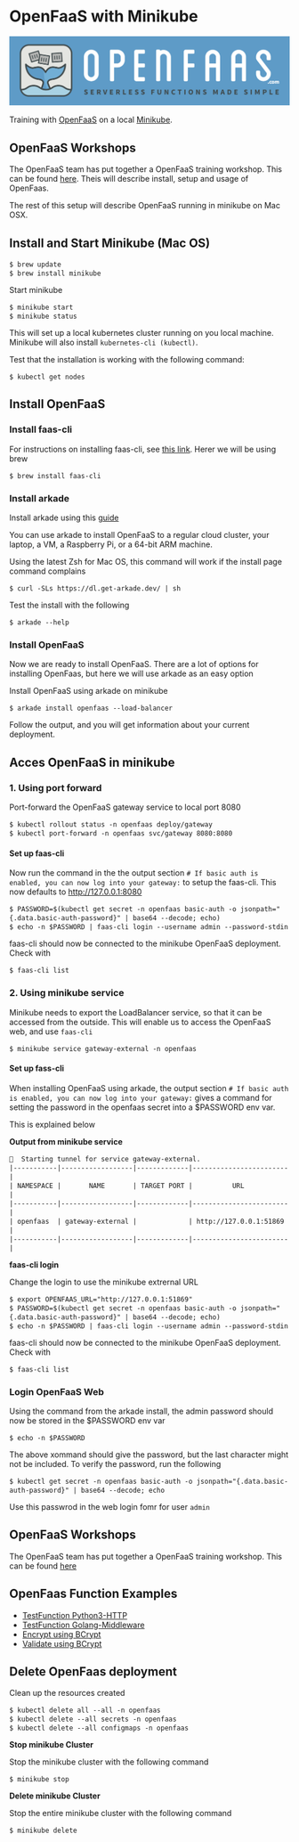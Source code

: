 # OpenFaaS with Minikube

![](../../docs/resources/OpenFaaS.png)

Training with [OpenFaaS](https://www.openfaas.com) on a local [Minikube](https://minikube.sigs.k8s.io/docs/).

## OpenFaaS Workshops

The OpenFaaS team has put together a OpenFaaS training workshop. This can be found [here](https://github.com/openfaas/workshop).
Theis will describe install, setup and usage of OpenFaas.

The rest of this setup will describe OpenFaaS running in minikube on Mac OSX.

## Install and Start Minikube (Mac OS)

    $ brew update
    $ brew install minikube

Start minikube

    $ minikube start
    $ minikube status

This will set up a local kubernetes cluster running on you local machine.
Minikube will also install `kubernetes-cli (kubectl)`.

Test that the installation is working with the following command:

    $ kubectl get nodes

## Install OpenFaaS

### Install faas-cli

For instructions on installing faas-cli, see [this link](https://docs.openfaas.com/deployment/kubernetes/#install-the-faas-cli).
Herer we will be using brew

    $ brew install faas-cli

### Install arkade

Install arkade using this [guide](https://docs.openfaas.com/deployment/kubernetes/#1-deploy-the-chart-with-arkade-fastest-option)

You can use arkade to install OpenFaaS to a regular cloud cluster, your laptop, a VM, a Raspberry Pi, or a 64-bit ARM machine.

Using the latest Zsh for Mac OS, this command will work if the install page command complains

    $ curl -SLs https://dl.get-arkade.dev/ | sh

Test the install with the following

    $ arkade --help

### Install OpenFaaS

Now we are ready to install OpenFaaS. There are a lot of options for installing OpenFaas,
but here we will use arkade as an easy option

Install OpenFaaS using arkade on minikube

    $ arkade install openfaas --load-balancer

Follow the output, and you will get information about your current deployment.

## Acces OpenFaaS in minikube

### 1. Using port forward

Port-forward the OpenFaaS gateway service to local port 8080

    $ kubectl rollout status -n openfaas deploy/gateway
    $ kubectl port-forward -n openfaas svc/gateway 8080:8080

#### Set up faas-cli

Now run the command in the the output section `# If basic auth is enabled, you can now log into your gateway:`
to setup the faas-cli. This now defaults to http://127.0.0.1:8080

    $ PASSWORD=$(kubectl get secret -n openfaas basic-auth -o jsonpath="{.data.basic-auth-password}" | base64 --decode; echo)
    $ echo -n $PASSWORD | faas-cli login --username admin --password-stdin

faas-cli should now be connected to the minikube OpenFaaS deployment. Check with

    $ faas-cli list

### 2. Using minikube service

Minikube needs to export the LoadBalancer service, so that it can be accessed from the outside.
This will enable us to access the OpenFaaS web, and use `faas-cli`

    $ minikube service gateway-external -n openfaas

#### Set up fass-cli

When installing OpenFaaS using arkade, the output section `# If basic auth is enabled, you can now log into your gateway:`
gives a command for setting the password in the openfaas secret into a \$PASSWORD env var.

This is explained below

**Output from minikube service**

```
🏃  Starting tunnel for service gateway-external.
|-----------|------------------|-------------|------------------------|
| NAMESPACE |       NAME       | TARGET PORT |          URL           |
|-----------|------------------|-------------|------------------------|
| openfaas  | gateway-external |             | http://127.0.0.1:51869 |
|-----------|------------------|-------------|------------------------|
```

**faas-cli login**

Change the login to use the minikube extrernal URL

    $ export OPENFAAS_URL="http://127.0.0.1:51869"
    $ PASSWORD=$(kubectl get secret -n openfaas basic-auth -o jsonpath="{.data.basic-auth-password}" | base64 --decode; echo)
    $ echo -n $PASSWORD | faas-cli login --username admin --password-stdin

faas-cli should now be connected to the minikube OpenFaaS deployment. Check with

    $ faas-cli list

### Login OpenFaaS Web

Using the command from the arkade install, the admin password should now be stored in the \$PASSWORD env var

    $ echo -n $PASSWORD

The above xommand should give the password, but the last character might not be included.
To verify the password, run the following

    $ kubectl get secret -n openfaas basic-auth -o jsonpath="{.data.basic-auth-password}" | base64 --decode; echo

Use this passwrod in the web login fomr for user `admin`

## OpenFaaS Workshops

The OpenFaaS team has put together a OpenFaaS training workshop. This can be found [here](https://docs.openfaas.com/tutorials/workshop/)

## OpenFaas Function Examples

- [TestFunction Python3-HTTP](test-function/README.md)
- [TestFunction Golang-Middleware](test-function-go/README.md)
- [Encrypt using BCrypt](bcrypt-encrypt/README.md)
- [Validate using BCrypt](bcrypt-validate/README.md)

## Delete OpenFaas deployment

Clean up the resources created

    $ kubectl delete all --all -n openfaas
    $ kubectl delete --all secrets -n openfaas
    $ kubectl delete --all configmaps -n openfaas

**Stop minikube Cluster**

Stop the minikube cluster with the following command

    $ minikube stop

**Delete minikube Cluster**

Stop the entire minikube cluster with the following command

    $ minikube delete
